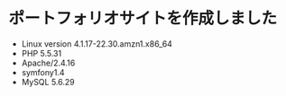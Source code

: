 # ポートフォリオサイトを作成しました
* Linux version 4.1.17-22.30.amzn1.x86_64
* PHP 5.5.31
* Apache/2.4.16
* symfony1.4
* MySQL 5.6.29
